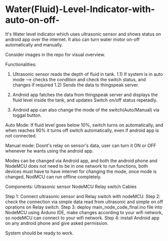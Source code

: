 # Water(Fluid)-Level-Indicator-with-auto-on-off-
It's Water level indicator which uses ultrasonic sensor and shows status on android app over the internet. It also can turn water motor on-off automatically and manually. 

Consider images in the repo for visual overview. 

Functionalities:

1) Ultrasonic sensor reads the depth of fluid in tank.
      1.1) If system is in auto mode --> checks the condition and check the switch status, and changes if required 
      1.2) Sends the data to thingspeak server.
      
2) Android app fatches the data from thingspeak server and displays the fluid level inside the tank, and updates Switch on/off status repetadly. 
3) Android app can also change the mode of the switch(Auto/Manual) via toggal button. 

Auto Mode:
  If fluid level goes below 10%, switch turns on automatically, and when reaches 90% it turns off switch automatically, even if android app is not connected.
  
Manual mode:
  Dosnt's relay on sensor's data, user can turn it ON or OFF whenever he wants using the android app.
  
 Modes can be changed via Android app, and both the android phone and NodeMCU does not need to be in one network to run functions, both devices must have to have internet for changing the mode, once mode is changed, NodMCU can run offline completely. 
 
 Components:
Ultrasonic sensor
NodeMCU
Relay switch
Cables 


Step 1: Connect ultrasonic sensor and Relay switch with nodeMCU.
Step 2: check the connection via simple data read from ultrasonic and simple on off oprations on Relay switch.
Step 3: deploy main_node_code_final.ino file into NodeMCU using Arduno IDE, make changes according to your wifi network, so nodeMCU can connect to your wifi network.
Step 4: install Android app on any android phone and give asked permission.

System should be ready to work.
